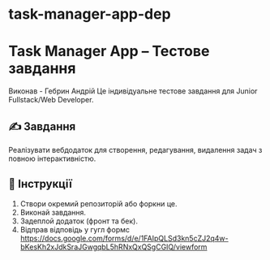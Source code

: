 # task-manager-app-dep
# Task Manager App – Тестове завдання
Виконав - Гебрин Андрій
Це індивідуальне тестове завдання для Junior Fullstack/Web Developer.

## ✍️ Завдання
Реалізувати вебдодаток для створення, редагування, видалення задач з повною інтерактивністю.

## 🔗 Інструкції
1. Створи окремий репозиторій або форкни це.
2. Виконай завдання.
3. Задеплой додаток (фронт та бек).
4. Відправ відповідь у гугл формс https://docs.google.com/forms/d/e/1FAIpQLSd3kn5cZJ2q4w-bKesKh2xJdkSraJGwgqbL5hRNxQxQSgCGIQ/viewform

